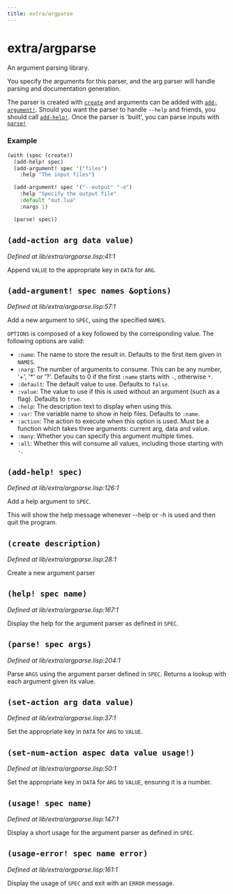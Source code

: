 ```yaml
---
title: extra/argparse
---
```

# extra/argparse
An argument parsing library.

You specify the arguments for this parser, and the arg parser will handle parsing
and documentation generation.

The parser is created with [`create`](lib.extra.argparse.md#create-description) and arguments can be added with [`add-argument!`](lib.extra.argparse.md#add-argument-spec-names-options). Should you want
the parser to handle `--help` and friends, you should call [`add-help!`](lib.extra.argparse.md#add-help-spec). Once the parser is 'built', you
can parse inputs with [`parse!`](lib.extra.argparse.md#parse-spec-args)

### Example
```cl
(with (spec (create))
  (add-help! spec)
  (add-argument! spec '("files")
    :help "The input files")

  (add-argument! spec '("--output" "-o")
    :help "Specify the output file"
    :default "out.lua"
    :nargs 1)

  (parse! spec))
```

## `(add-action arg data value)`
*Defined at lib/extra/argparse.lisp:41:1*

Append `VALUE` to the appropriate key in `DATA` for `ARG`.

## `(add-argument! spec names &options)`
*Defined at lib/extra/argparse.lisp:57:1*

Add a new argument to `SPEC`, using the specified `NAMES`.

`OPTIONS` is composed of a key followed by the corresponding value. The following options
are valid:

 - `:name`:    The name to store the result in. Defaults to the first item given in `NAMES`.
 - `:narg`:    The number of arguments to consume. This can be any number, '+', '*' or '?'. Defaults to 0 if the first `:name` starts with `-`, otherwise `*`.
 - `:default`: The default value to use. Defaults to `false`.
 - `:value`:   The value to use if this is used without an argument (such as a flag). Defaults to `true`.
 - `:help`:    The description text to display when using this.
 - `:var`:     The variable name to show in help files. Defaults to `:name`.
 - `:action`:  The action to execute when this option is used. Must be a function which takes three arguments: current arg, data and value.
 - `:many`:    Whether you can specify this argument multiple times.
 - `:all`:     Whether this will consume all values, including those starting with `-`.

## `(add-help! spec)`
*Defined at lib/extra/argparse.lisp:126:1*

Add a help argument to `SPEC`.

This will show the help message whenever --help or -h is used and then quit the program.

## `(create description)`
*Defined at lib/extra/argparse.lisp:28:1*

Create a new argument parser

## `(help! spec name)`
*Defined at lib/extra/argparse.lisp:167:1*

Display the help for the argument parser as defined in `SPEC`.

## `(parse! spec args)`
*Defined at lib/extra/argparse.lisp:204:1*

Parse `ARGS` using the argument parser defined in `SPEC`. Returns a lookup with each argument given its value.

## `(set-action arg data value)`
*Defined at lib/extra/argparse.lisp:37:1*

Set the appropriate key in `DATA` for `ARG` to `VALUE`.

## `(set-num-action aspec data value usage!)`
*Defined at lib/extra/argparse.lisp:50:1*

Set the appropriate key in `DATA` for `ARG` to `VALUE`, ensuring it is a number.

## `(usage! spec name)`
*Defined at lib/extra/argparse.lisp:147:1*

Display a short usage for the argument parser as defined in `SPEC`.

## `(usage-error! spec name error)`
*Defined at lib/extra/argparse.lisp:161:1*

Display the usage of `SPEC` and exit with an `ERROR` message.

